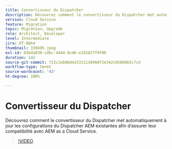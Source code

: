 ```yaml
---
title: Convertisseur du Dispatcher
description: Découvrez comment le convertisseur du Dispatcher met automatiquement à jour les configurations du Dispatcher AEM existantes afin d’assurer leur compatibilité avec AEM as a Cloud Service.
version: Cloud Service
feature: Migration
topic: Migration, Upgrade
role: Architect, Developer
level: Intermediate
jira: KT-8664
thumbnail: 336695.jpeg
exl-id: 03bda030-cdbc-4444-8c4b-e182827f9f90
duration: 142
source-git-commit: f23c2ab86d42531113690df2e342c65060b5c7cd
workflow-type: tm+mt
source-wordcount: '43'
ht-degree: 100%

---
```


# Convertisseur du Dispatcher

Découvrez comment le convertisseur du Dispatcher met automatiquement à jour les configurations du Dispatcher AEM existantes afin d’assurer leur compatibilité avec AEM as a Cloud Service.

>[!VIDEO](https://video.tv.adobe.com/v/336695?quality=12&learn=on)
